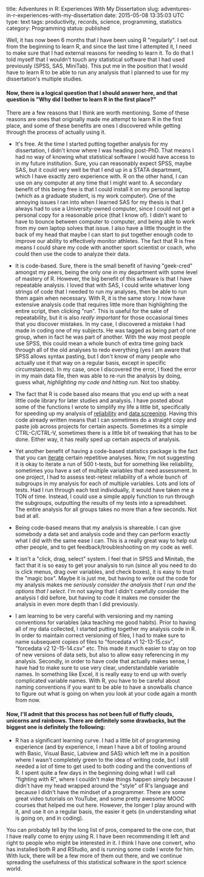title: Adventures in R: Experiences With My Dissertation
slug: adventures-in-r-experiences-with-my-dissertation
date: 2015-05-08 13:35:03 UTC
type: text
tags: productivity, records, science, programming, statistics
category: Programming
status: published

Well, it has now been 6 months that I have been using R "regularly". I set out from the beginning to learn R, and since the last time I attempted it, I need to make sure that I had external reasons for needing to learn it. To do that I told myself that I wouldn't touch any statistical software that I had used previously (SPSS, SAS, MiniTab). This put me in the position that I would have to learn R to be able to run any analysis that I planned to use for my dissertation's multiple studies.

#### Now, there is a logical question that I should answer here, and that question is "Why did I bother to learn R in the first place?"

There are a few reasons that I think are worth mentioning. Some of these reasons are ones that originally made me attempt to learn R in the first place, and some of these benefits are ones I discovered while getting through the process of actually using it.

 * It's free. At the time I started putting together analysis for my dissertation, I didn't know where I was heading post-PhD. That means I had no way of knowing what statistical software I would have access to in my future institution. Sure, you can reasonably expect SPSS, maybe SAS, but it could very well be that I end up in a STATA department, which I have exactly zero experience with. R on the other hand, I can use on any computer at any time that I might want to. A secondary benefit of this being free is that I could install it on my personal laptop (which as a graduate student, is my work computer). One of the annoying issues I ran into when I learned SAS for my thesis is that I always had to use a University-owned computer, since I could not get a personal copy for a reasonable price (that I know of). I didn't want to have to bounce between computer to computer, and being able to work from my own laptop solves that issue. I also have a little thought in the back of my head that maybe I can start to put together enough code to improve our ability to effectively monitor athletes. The fact that R is free means I could share my code with another sport scientist or coach, who could then use the code to analyze their data.

 * It is code-based. Sure, there is the small benefit of having "geek-cred" amongst my peers, being the only one in my department with some level of mastery of R. However, the big benefit of this software is that I have repeatable analysis. I loved that with SAS, I could write whatever long strings of code that I needed to run my analyses, then be able to run them again when necessary. With R, it is the same story. I now have extensive analysis code that requires little more than highlighting the entire script, then clicking "run". This is useful for the sake of repeatability, but it is also _really important_ for those occasional times that you discover mistakes. In my case, I discovered a mistake I had made in coding one of my subjects. He was tagged as being part of one group, when in fact he was part of another. With the way most people use SPSS, this could mean a whole bunch of extra time going back through all of the old analyses to redo everything (yes I am aware that SPSS allows syntax pasting, but I don't know of many people who actually use it that way on a regular basis, except in specific circumstances). In my case, once I discovered the error, I fixed the error in my main data file, then was able to re-run the analysis by doing, guess what, _highlighting my code and hitting run._ Not too shabby.

 * The fact that R is code based also means that you end up with a neat little code library for later studies and analysis. I have posted about some of the functions I wrote to simplify my life a little bit, specifically for speeding up my analysis of [reliability][1] and [data screening][2]. Having this code already written means that I can sometimes do a straight copy and paste job across projects for certain aspects. Sometimes its a simple CTRL-C/CTRL-V, sometimes there is a little bit of tweaking that has to be done. Either way, it has really sped up certain aspects of analysis.

 * Yet another benefit of having a code-based statistics package is the fact that you can [iterate][3] certain repetitive analyses. Now, I'm not suggesting it is okay to iterate a run of 500 t-tests, but for something like reliability, sometimes you have a set of multiple variables that need assessment. In one project, I had to assess test-retest reliability of a whole bunch of subgroups in my analysis for each of multiple variables. Lots and lots of tests. Had I run through each test individually, it would have taken me a TON of time. Instead, I could use a simple apply function to run through the subgroups, outputting the results of my tests into a spreadsheet. The entire analysis for all groups takes no more than a few seconds. Not bad at all.

 * Being code-based means that my analysis is shareable. I can give somebody a data set and analysis code and they can perform exactly what I did with the same ease I can. This is a really great way to help out other people, and to get feedback/troubleshooting on my code as well.

 * It isn't a "click, drag, select" system. I feel that in SPSS and Minitab, the fact that it is so easy to get your analysis to run (since all you need to do is click menus, drag over variables, and check boxes), it is easy to trust the "magic box". Maybe it is just me, but having to write out the code for my analysis makes me _seriously consider the analysis that I run and the options that I select_. I'm not saying that I didn't carefully consider the analysis I did before, but having to code it makes me consider the analysis in even more depth than I did previously.

 * I am learning to be very careful with versioning and my naming conventions for variables (aka teaching me good habits). Prior to having all of my data collected, I started putting together my analysis code in R. In order to maintain correct versioning of files, I had to make sure to name subsequent copies of files to "forcedata v1 12-13-15.csv", "forcedata v2 12-15-14.csv" etc. This made it much easier to stay on top of new versions of data sets, but also to allow easy referencing in my analysis. Secondly, in order to have code that actually makes sense, I have had to make sure to use very clear, understandable variable names. In something like Excel, it is really easy to end up with overly complicated variable names. With R, you have to be careful about naming conventions if you want to be able to have a snowballs chance to figure out what is going on when you look at your code again a month from now.

#### Now, I'll admit that this process has not been full of fluffy clouds, unicorns and rainbows. There are definitely some drawbacks, but the biggest one is definitely the following:

 * R has a significant learning curve. I had a little bit of programming experience (and by experience, I mean I have a bit of tooling around with Basic, Visual Basic, Labview and SAS) which left me in a position where I wasn't completely green to the idea of writing code, but I still needed a lot of time to get used to both coding and the conventions of R. I spent quite a few days in the beginning doing what I will call "fighting with R", where I couldn't make things happen simply because I didn't have my head wrapped around the "style" of R's language and because I didn't have the mindset of a programmer. There are some great video tutorials on YouTube, and some pretty awesome MOOC courses that helped me out here. However, the longer I play around with it, and use it on a regular basis, the easier it gets (in understanding what is going on, and in coding).

You can probably tell by the long list of pros, compared to the one con, that I have really come to enjoy using R. I have been recommending it left and right to people who might be interested in it. I think I have one convert, who has installed both R and RStudio, and is running some code I wrote for him. With luck, there will be a few more of them out there, and we continue spreading the usefulness of this statistical software in the sport science world.

 [1]: http://georgebeckham.com/2015/test-retest-reliability-in-r/
 [2]: http://georgebeckham.com/2015/basic-data-screening-in-r/
 [3]: http://en.wikipedia.org/wiki/Iteration